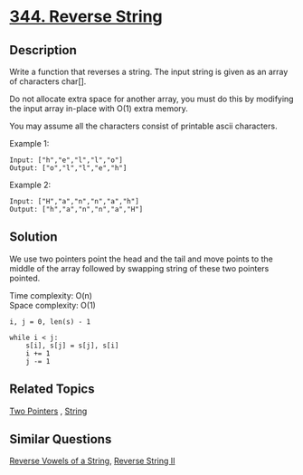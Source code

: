 # [344. Reverse String](https://leetcode.com/problems/reverse-string)

## Description

Write a function that reverses a string. The input string is given as an array of characters char[].

Do not allocate extra space for another array, you must do this by modifying the input array in-place with O(1) extra memory.

You may assume all the characters consist of printable ascii characters.

Example 1:

```
Input: ["h","e","l","l","o"]
Output: ["o","l","l","e","h"]
```

Example 2:

```
Input: ["H","a","n","n","a","h"]
Output: ["h","a","n","n","a","H"]
```

## Solution

We use two pointers point the head and the tail and move points to the middle of the array followed by swapping string of these two pointers pointed.

Time complexity: O(n)<br>
Space complexity: O(1)

```
i, j = 0, len(s) - 1
        
while i < j:
    s[i], s[j] = s[j], s[i]
    i += 1
    j -= 1
```

## Related Topics

[Two Pointers](https://leetcode.com/tag/two-pointers/) , [String](https://leetcode.com/tag/string/) 

## Similar Questions

[Reverse Vowels of a String](https://leetcode.com/problems/reverse-vowels-of-a-string/), [Reverse String II](https://leetcode.com/problems/reverse-string-ii/)
